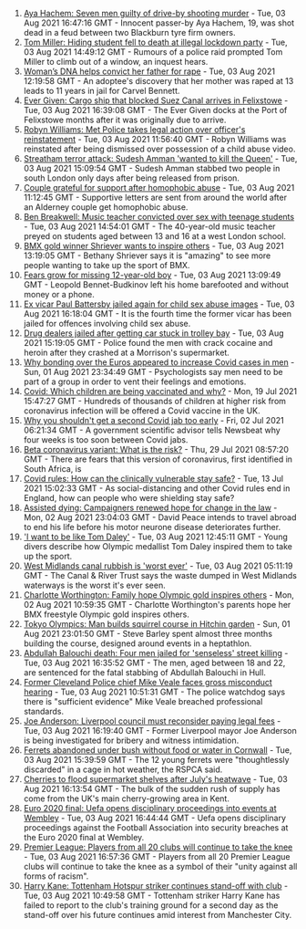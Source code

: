 1. [Aya Hachem: Seven men guilty of drive-by shooting murder](https://www.bbc.co.uk/news/uk-england-lancashire-58077841) - Tue, 03 Aug 2021 16:47:16 GMT - Innocent passer-by Aya Hachem, 19, was shot dead in a feud between two Blackburn tyre firm owners.
2. [Tom Miller: Hiding student fell to death at illegal lockdown party](https://www.bbc.co.uk/news/uk-england-nottinghamshire-58070838) - Tue, 03 Aug 2021 14:49:12 GMT - Rumours of a police raid prompted Tom Miller to climb out of a window, an inquest hears.
3. [Woman’s DNA helps convict her father for rape](https://www.bbc.co.uk/news/uk-58073015) - Tue, 03 Aug 2021 12:19:58 GMT - An adoptee's discovery that her mother was raped at 13 leads to 11 years in jail for Carvel Bennett.
4. [Ever Given: Cargo ship that blocked Suez Canal arrives in Felixstowe](https://www.bbc.co.uk/news/uk-england-suffolk-58078100) - Tue, 03 Aug 2021 16:39:08 GMT - The Ever Given docks at the Port of Felixstowe months after it was originally due to arrive.
5. [Robyn Williams: Met Police takes legal action over officer's reinstatement](https://www.bbc.co.uk/news/uk-england-london-58072822) - Tue, 03 Aug 2021 11:56:40 GMT - Robyn Williams was reinstated after being dismissed over possession of a child abuse video.
6. [Streatham terror attack: Sudesh Amman 'wanted to kill the Queen'](https://www.bbc.co.uk/news/uk-england-london-58070758) - Tue, 03 Aug 2021 15:09:54 GMT - Sudesh Amman stabbed two people in south London only days after being released from prison.
7. [Couple grateful for support after homophobic abuse](https://www.bbc.co.uk/news/world-europe-guernsey-58069185) - Tue, 03 Aug 2021 11:12:45 GMT - Supportive letters are sent from around the world after an Alderney couple get homophobic abuse.
8. [Ben Breakwell: Music teacher convicted over sex with teenage students](https://www.bbc.co.uk/news/uk-england-london-58072825) - Tue, 03 Aug 2021 14:54:01 GMT - The 40-year-old music teacher preyed on students aged between 13 and 16 at a west London school.
9. [BMX gold winner Shriever wants to inspire others](https://www.bbc.co.uk/news/uk-england-essex-58071648) - Tue, 03 Aug 2021 13:19:05 GMT - Bethany Shriever says it is "amazing" to see more people wanting to take up the sport of BMX.
10. [Fears grow for missing 12-year-old boy](https://www.bbc.co.uk/news/uk-england-london-58058034) - Tue, 03 Aug 2021 13:09:49 GMT - Leopold Bennet-Budkinov left his home barefooted and without money or a phone.
11. [Ex vicar Paul Battersby jailed again for child sex abuse images](https://www.bbc.co.uk/news/uk-england-york-north-yorkshire-58072514) - Tue, 03 Aug 2021 16:18:04 GMT - It is the fourth time the former vicar has been jailed for offences involving child sex abuse.
12. [Drug dealers jailed after getting car stuck in trolley bay](https://www.bbc.co.uk/news/uk-england-oxfordshire-58077099) - Tue, 03 Aug 2021 15:19:05 GMT - Police found the men with crack cocaine and heroin after they crashed at a Morrison's supermarket.
13. [Why bonding over the Euros appeared to increase Covid cases in men](https://www.bbc.co.uk/news/health-58015593) - Sun, 01 Aug 2021 23:34:49 GMT - Psychologists say men need to be part of a group in order to vent their feelings and emotions.
14. [Covid: Which children are being vaccinated and why?](https://www.bbc.co.uk/news/health-57888429) - Mon, 19 Jul 2021 15:47:27 GMT - Hundreds of thousands of children at higher risk from coronavirus infection will be offered a Covid vaccine in the UK.
15. [Why you shouldn't get a second Covid jab too early](https://www.bbc.co.uk/news/newsbeat-57682233) - Fri, 02 Jul 2021 06:21:34 GMT - A government scientific advisor tells Newsbeat why four weeks is too soon between Covid jabs.
16. [Beta coronavirus variant: What is the risk?](https://www.bbc.co.uk/news/health-55534727) - Thu, 29 Jul 2021 08:57:20 GMT - There are fears that this version of coronavirus, first identified in South Africa, is
17. [Covid rules: How can the clinically vulnerable stay safe?](https://www.bbc.co.uk/news/health-51997151) - Tue, 13 Jul 2021 15:02:33 GMT - As social-distancing and other Covid rules end in England, how can people who were shielding stay safe?
18. [Assisted dying: Campaigners renewed hope for change in the law](https://www.bbc.co.uk/news/uk-england-london-58014609) - Mon, 02 Aug 2021 23:04:03 GMT - David Peace intends to travel abroad to end his life before his motor neurone disease deteriorates further.
19. ['I want to be like Tom Daley'](https://www.bbc.co.uk/news/uk-england-devon-58069885) - Tue, 03 Aug 2021 12:45:11 GMT - Young divers describe how Olympic medallist Tom Daley inspired them to take up the sport.
20. [West Midlands canal rubbish is 'worst ever'](https://www.bbc.co.uk/news/uk-england-birmingham-58058733) - Tue, 03 Aug 2021 05:11:19 GMT - The Canal & River Trust says the waste dumped in West Midlands waterways is the worst it's ever seen.
21. [Charlotte Worthington: Family hope Olympic gold inspires others](https://www.bbc.co.uk/news/uk-england-manchester-58033770) - Mon, 02 Aug 2021 10:59:35 GMT - Charlotte Worthington's parents hope her BMX freestyle Olympic gold inspires others.
22. [Tokyo Olympics: Man builds squirrel course in Hitchin garden](https://www.bbc.co.uk/news/uk-england-beds-bucks-herts-58004533) - Sun, 01 Aug 2021 23:01:50 GMT - Steve Barley spent almost three months building the course, designed around events in a heptathlon.
23. [Abdullah Balouchi death: Four men jailed for 'senseless' street killing](https://www.bbc.co.uk/news/uk-england-humber-58078280) - Tue, 03 Aug 2021 16:35:52 GMT - The men, aged between 18 and 22, are sentenced for the fatal stabbing of Abdullah Balouchi in Hull.
24. [Former Cleveland Police chief Mike Veale faces gross misconduct hearing](https://www.bbc.co.uk/news/uk-england-tees-58071728) - Tue, 03 Aug 2021 10:51:31 GMT - The police watchdog says there is "sufficient evidence" Mike Veale breached professional standards.
25. [Joe Anderson: Liverpool council must reconsider paying legal fees](https://www.bbc.co.uk/news/uk-england-merseyside-58056148) - Tue, 03 Aug 2021 16:19:40 GMT - Former Liverpool mayor Joe Anderson is being investigated for bribery and witness intimidation.
26. [Ferrets abandoned under bush without food or water in Cornwall](https://www.bbc.co.uk/news/uk-england-cornwall-58070520) - Tue, 03 Aug 2021 15:39:59 GMT - The 12 young ferrets were "thoughtlessly discarded" in a cage in hot weather, the RSPCA said.
27. [Cherries to flood supermarket shelves after July's heatwave](https://www.bbc.co.uk/news/uk-england-kent-58076557) - Tue, 03 Aug 2021 16:13:54 GMT - The bulk of the sudden rush of supply has come from the UK's main cherry-growing area in Kent.
28. [Euro 2020 final: Uefa opens disciplinary proceedings into events at Wembley](https://www.bbc.co.uk/sport/football/58076908) - Tue, 03 Aug 2021 16:44:44 GMT - Uefa opens disciplinary proceedings against the Football Association into security breaches at the Euro 2020 final at Wembley.
29. [Premier League: Players from all 20 clubs will continue to take the knee](https://www.bbc.co.uk/sport/football/58079081) - Tue, 03 Aug 2021 16:57:36 GMT - Players from all 20 Premier League clubs will continue to take the knee as a symbol of their "unity against all forms of racism".
30. [Harry Kane: Tottenham Hotspur striker continues stand-off with club](https://www.bbc.co.uk/sport/football/58068401) - Tue, 03 Aug 2021 10:49:58 GMT - Tottenham striker Harry Kane has failed to report to the club's training ground for a second day as the stand-off over his future continues amid interest from Manchester City.
